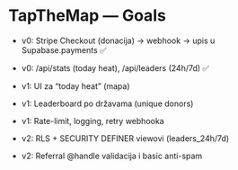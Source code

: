 # TapTheMap — Goals

- v0: Stripe Checkout (donacija) → webhook → upis u Supabase.payments ✅
- v0: /api/stats (today heat), /api/leaders (24h/7d) ✅

- v1: UI za “today heat” (mapa)
- v1: Leaderboard po državama (unique donors)
- v1: Rate-limit, logging, retry webhooka

- v2: RLS + SECURITY DEFINER viewovi (leaders_24h/7d)
- v2: Referral @handle validacija i basic anti-spam
